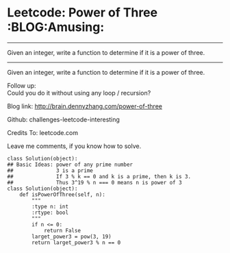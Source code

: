 # Leetcode: Power of Three     :BLOG:Amusing:


---

Given an integer, write a function to determine if it is a power of three.  

---

Given an integer, write a function to determine if it is a power of three.  

Follow up:  
Could you do it without using any loop / recursion?  

Blog link: <http://brain.dennyzhang.com/power-of-three>  

Github: challenges-leetcode-interesting  

Credits To: leetcode.com  

Leave me comments, if you know how to solve.  

    class Solution(object):
    ## Basic Ideas: power of any prime number
    ##              3 is a prime
    ##              If 3 % k == 0 and k is a prime, then k is 3.
    ##              Thus 3^19 % n === 0 means n is power of 3
    class Solution(object):
        def isPowerOfThree(self, n):
            """
            :type n: int
            :rtype: bool
            """
            if n <= 0:
                return False
            larget_power3 = pow(3, 19)
            return larget_power3 % n == 0